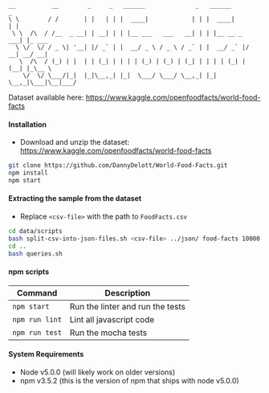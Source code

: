 ```
__          __        _     _   ______              _   ______         _       
\ \        / /       | |   | | |  ____|            | | |  ____|       | |      
 \ \  /\  / /__  _ __| | __| | | |__ ___   ___   __| | | |__ __ _  ___| |_ ___ 
  \ \/  \/ / _ \| '__| |/ _` | |  __/ _ \ / _ \ / _` | |  __/ _` |/ __| __/ __|
   \  /\  / (_) | |  | | (_| | | | | (_) | (_) | (_| | | | | (_| | (__| |_\__ \
    \/  \/ \___/|_|  |_|\__,_| |_|  \___/ \___/ \__,_| |_|  \__,_|\___|\__|___/
```

Dataset available here: https://www.kaggle.com/openfoodfacts/world-food-facts

#### Installation
- Download and unzip the dataset: https://www.kaggle.com/openfoodfacts/world-food-facts

```bash
git clone https://github.com/DannyDelott/World-Food-Facts.git
npm install
npm start
```

#### Extracting the sample from the dataset
- Replace `<csv-file>` with the path to `FoodFacts.csv`

```bash
cd data/scripts
bash split-csv-into-json-files.sh <csv-file> ../json/ food-facts 10000
cd ..
bash queries.sh
```

#### npm scripts

Command | Description
---|---
`npm start` | Run the linter and run the tests
`npm run lint` | Lint all javascript code
`npm run test` | Run the mocha tests

#### System Requirements
- Node v5.0.0 (will likely work on older versions)
- npm v3.5.2 (this is the version of npm that ships with node v5.0.0)

